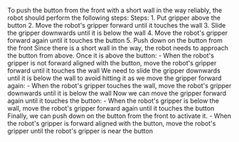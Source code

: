 To push the button from the front with a short wall in the way reliably, the robot should perform the following steps:
    Steps: 1. Put gripper above the button  2. Move the robot's gripper forward until it touches the wall  3. Slide the gripper downwards until it is below the wall  4. Move the robot's gripper forward again until it touches the button  5. Push down on the button from the front
Since there is a short wall in the way, the robot needs to approach the button from above. Once it is above the button:
    - When the robot's gripper is not forward aligned with the button, move the robot's gripper forward until it touches the wall
    We need to slide the gripper downwards until it is below the wall to avoid hitting it as we move the gripper forward again:
    - When the robot's gripper touches the wall, move the robot's gripper downwards until it is below the wall
    Now we can move the gripper forward again until it touches the button:
    - When the robot's gripper is below the wall, move the robot's gripper forward again until it touches the button
Finally, we can push down on the button from the front to activate it. 
    - When the robot's gripper is forward aligned with the button, move the robot's gripper until the robot's gripper is near the button